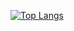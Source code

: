 [![Top Langs](https://github-readme-stats.vercel.app/api/top-langs/?username=lilpastel&layout=compact)](https://github.com/anuraghazra/github-readme-stats)
